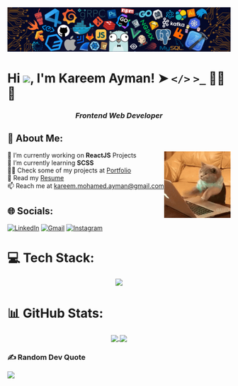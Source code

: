 <img src="banner.png" alt="banner" /> 

# Hi ![](https://user-images.githubusercontent.com/18350557/176309783-0785949b-9127-417c-8b55-ab5a4333674e.gif), I'm Kareem Ayman! ➤ **`</>`** **`>_`** 👨‍💻🌐
<h3 align="center"><em><b>Frontend Web Developer</b></em></h3>

## 💫 About Me:
<img alt="programmer cat" src="programmerCat.gif" align="right" height="150"/>
🔭 I’m currently working on <b>ReactJS</b> Projects<br>🌱 I’m currently learning <b>SCSS</b><br>👨‍💻 Check some of my projects at <a href="https://kareemayman.github.io/portfolio/">Portfolio</a><br>📄 Read my <a href="https://kareemayman.github.io/portfolio/Kareem%20Mohamed%20-%20Resume.pdf">Resume</a><br>📫 Reach me at <a href="mailto:kareem.mohamed.ayman@gmail.com">kareem.mohamed.ayman@gmail.com</a><br>


## 🌐 Socials:
[![LinkedIn](https://img.shields.io/badge/LinkedIn-0077B5?style=for-the-badge&logo=linkedin&logoColor=white)](https://linkedin.com/in/kareem-mohamed-ayman)
[![Gmail](https://img.shields.io/badge/Gmail-D14836?style=for-the-badge&logo=gmail&logoColor=white)](mailto:kareem.mohamed.ayman@gmail.com)
[![Instagram](https://img.shields.io/badge/Instagram-E4405F?style=for-the-badge&logo=instagram&logoColor=white)](https://www.instagram.com/kareemaymann10/)
<br>

# 💻 Tech Stack:
<p align="center">
  <a href="https://skillicons.dev">
    <img src="https://skillicons.dev/icons?i=html,css,js,react,sass,tailwind,git,github,vite,vercel,npm,c,cpp,py,sklearn,notion&perline=8" />
  </a>
</p>

# 📊 GitHub Stats:
<p align="center">
  <a href="#">
    <img height=200 align="center" src="https://github-readme-streak-stats.herokuapp.com/?user=kareemayman&theme=aura&hide_border=false" />
  </a>
  <a href="#">
    <img height=200 align="center" src="https://github-readme-stats.vercel.app/api/top-langs/?username=kareemayman&theme=aura&hide_border=false&include_all_commits=false&count_private=true&layout=compact" />
  </a>
</p>

### ✍️ Random Dev Quote
   <a href="#">
    <img height=200 align="left" src="https://quotes-github-readme.vercel.app/api?type=horizontal&theme=radical" />
  </a>
